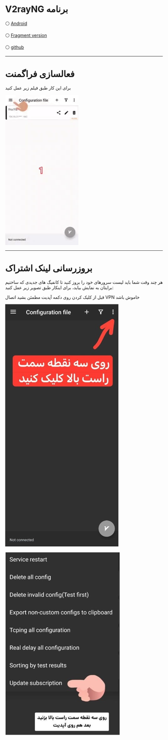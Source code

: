 <h1>V2rayNG برنامه</h1>

⚪    [Android](https://github.com/2dust/v2rayNG/releases/download/1.8.12/v2rayNG_1.8.12.apk) 

⚪ [ Fragment  version](https://github.com/2dust/v2rayNG/releases/download/1.8.16/v2rayNG_1.8.16.apk)

⚪ [github](https://github.com/2dust/v2rayNG/releases) 

---

<h1>فعالسازی فراگمنت</h1>

 برای این کار طبق فیلم زیر عمل کنید 


![alt text](/image/fragmentv2ray.gif "Title")


---









<h1>بروزرسانی لینک اشتراک</h1>

 هر چند وقت شما باید لیست سرورهای خود را بروز کنید تا کانفیگ های جدیدی که ساختیم برایتان به نمایش بیاید، برای اینکار طبق تصویر زیر عمل کنید: 

 قبل از کلیک کردن روی دکمه آپدیت مطمئن بشید اتصال VPN خاموش باشد

![alt text](/image/v2rayupdate1.jpg "Title")

![alt text](/image/v2rayupdate2.jpg "Title")


